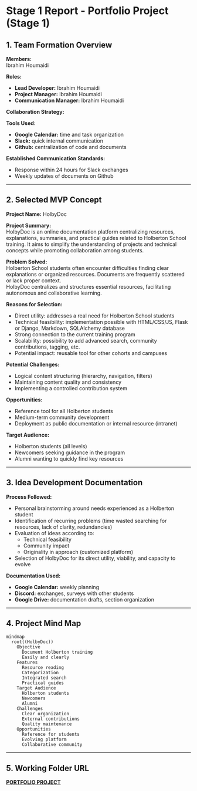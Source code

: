# Stage 1 Report - Portfolio Project (Stage 1)

## 1. Team Formation Overview

**Members:**  
Ibrahim Houmaidi

**Roles:**  
- **Lead Developer:** Ibrahim Houmaidi  
- **Project Manager:** Ibrahim Houmaidi  
- **Communication Manager:** Ibrahim Houmaidi

**Collaboration Strategy:**

**Tools Used:**  
- **Google Calendar:** time and task organization  
- **Slack:** quick internal communication  
- **Github:** centralization of code and documents

**Established Communication Standards:**  
- Response within 24 hours for Slack exchanges  
- Weekly updates of documents on Github

---

## 2. Selected MVP Concept

**Project Name:** HolbyDoc

**Project Summary:**  
HolbyDoc is an online documentation platform centralizing resources, explanations, summaries, and practical guides related to Holberton School training. It aims to simplify the understanding of projects and technical concepts while promoting collaboration among students.

**Problem Solved:**  
Holberton School students often encounter difficulties finding clear explanations or organized resources. Documents are frequently scattered or lack proper context.  
HolbyDoc centralizes and structures essential resources, facilitating autonomous and collaborative learning.

**Reasons for Selection:**  
- Direct utility: addresses a real need for Holberton School students  
- Technical feasibility: implementation possible with HTML/CSS/JS, Flask or Django, Markdown, SQLAlchemy database  
- Strong connection to the current training program  
- Scalability: possibility to add advanced search, community contributions, tagging, etc.  
- Potential impact: reusable tool for other cohorts and campuses

**Potential Challenges:**  
- Logical content structuring (hierarchy, navigation, filters)  
- Maintaining content quality and consistency  
- Implementing a controlled contribution system  

**Opportunities:**  
- Reference tool for all Holberton students  
- Medium-term community development  
- Deployment as public documentation or internal resource (intranet)

**Target Audience:**  
- Holberton students (all levels)  
- Newcomers seeking guidance in the program  
- Alumni wanting to quickly find key resources

---

## 3. Idea Development Documentation

**Process Followed:**  
- Personal brainstorming around needs experienced as a Holberton student  
- Identification of recurring problems (time wasted searching for resources, lack of clarity, redundancies)  
- Evaluation of ideas according to:  
  - Technical feasibility  
  - Community impact  
  - Originality in approach (customized platform)  
- Selection of HolbyDoc for its direct utility, viability, and capacity to evolve

**Documentation Used:**  
- **Google Calendar:** weekly planning  
- **Discord:** exchanges, surveys with other students  
- **Google Drive:** documentation drafts, section organization

---

## 4. Project Mind Map

```mermaid
mindmap
  root((HolbyDoc))
    Objective
      Document Holberton training
      Easily and clearly
    Features
      Resource reading
      Categorization
      Integrated search
      Practical guides
    Target Audience
      Holberton students
      Newcomers
      Alumni
    Challenges
      Clear organization
      External contributions
      Quality maintenance
    Opportunities
      Reference for students
      Evolving platform
      Collaborative community
```

---

## 5. Working Folder URL

**[PORTFOLIO PROJECT](https://github.com/Braganov/HolbyDoc.git)**
